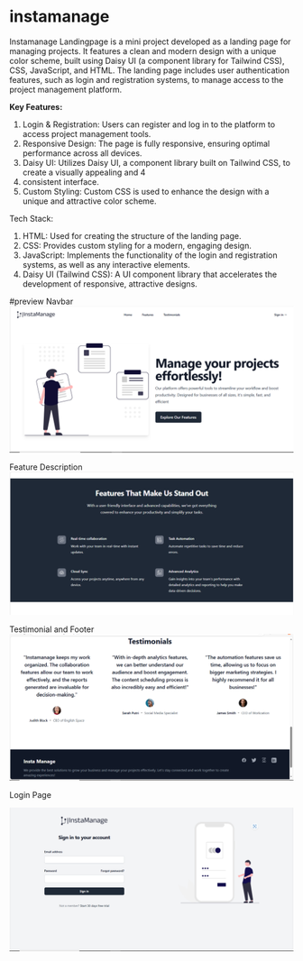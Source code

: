 # instamanage

Instamanage Landingpage is a mini project developed as a landing page for managing projects. It features a clean and modern design with a unique color scheme, built using Daisy UI (a component library for Tailwind CSS), CSS, JavaScript, and HTML. The landing page includes user authentication features, such as login and registration systems, to manage access to the project management platform.

**Key Features:**

1. Login & Registration: Users can register and log in to the platform to access project management tools.
2. Responsive Design: The page is fully responsive, ensuring optimal performance across all devices.
3. Daisy UI: Utilizes Daisy UI, a component library built on Tailwind CSS, to create a visually appealing and 4
4. consistent interface.
5. Custom Styling: Custom CSS is used to enhance the design with a unique and attractive color scheme.

Tech Stack:
1. HTML: Used for creating the structure of the landing page.
2. CSS: Provides custom styling for a modern, engaging design.
3. JavaScript: Implements the functionality of the login and registration systems, as well as any interactive elements.
4. Daisy UI (Tailwind CSS): A UI component library that accelerates the development of responsive, attractive designs.

#preview
Navbar
![alt text](<Screenshot (3023).png>) 


Feature Description
![alt text](<Screenshot (3024).png>)


Testimonial and Footer
![alt text](<Screenshot (3025).png>) 


Login Page

![alt text](<Screenshot (3026).png>) 
